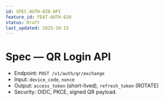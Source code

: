 ```yaml
---
id: SPEC-AUTH-020-API
feature_id: FEAT-AUTH-020
status: Draft
last_updated: 2025-10-15
---
```


# Spec — QR Login API
- Endpoint: `POST /v1/auth/qr/exchange`
- Input: `device_code`, `nonce`
- Output: `access_token` (short-lived), `refresh_token` (ROTATE)
- Security: OIDC, PKCE, signed QR payload.
